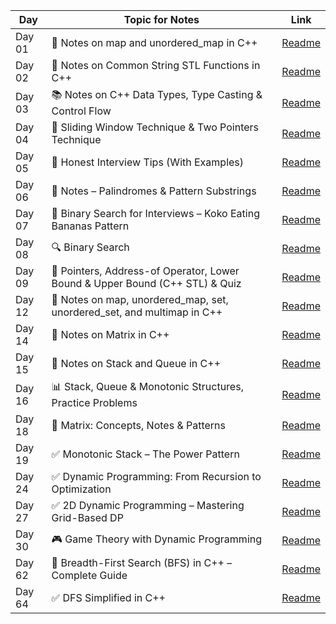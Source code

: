 | Day    | Topic for Notes                                                                                  | Link                                                                        |
| ------ | ------------------------------------------------------------------------------------------------- | --------------------------------------------------------------------------- |
| Day 01 | 📝 Notes on map and unordered_map in C++                                                          | [Readme](https://github.com/shumbul/DSA-Sheet/blob/main/Day%2001/Readme.md) |
| Day 02 | 🧵 Notes on Common String STL Functions in C++                                                    | [Readme](https://github.com/shumbul/DSA-Sheet/blob/main/Day%2002/Readme.md) |
| Day 03 | 📚 Notes on C++ Data Types, Type Casting & Control Flow                                           | [Readme](https://github.com/shumbul/DSA-Sheet/blob/main/Day%2003/Readme.md) |
| Day 04 | 🚪 Sliding Window Technique & Two Pointers Technique                                              | [Readme](https://github.com/shumbul/DSA-Sheet/blob/main/Day%2004/Readme.md) |
| Day 05 | 🎯 Honest Interview Tips (With Examples)                                                          | [Readme](https://github.com/shumbul/DSA-Sheet/blob/main/Day%2005/Readme.md) |
| Day 06 | 📘 Notes – Palindromes & Pattern Substrings                                                       | [Readme](https://github.com/shumbul/DSA-Sheet/blob/main/Day%2006/Readme.md) |
| Day 07 | 🍌 Binary Search for Interviews – Koko Eating Bananas Pattern                                     | [Readme](https://github.com/shumbul/DSA-Sheet/blob/main/Day%2007/Readme.md) |
| Day 08 | 🔍 Binary Search                                                                                  | [Readme](https://github.com/shumbul/DSA-Sheet/blob/main/Day%2008/Readme.md) |
| Day 09 | 📌 Pointers, Address-of Operator, Lower Bound & Upper Bound (C++ STL) & Quiz                      | [Readme](https://github.com/shumbul/DSA-Sheet/blob/main/Day%2009/Readme.md) |
| Day 12 | 🧠 Notes on map, unordered_map, set, unordered_set, and multimap in C++                           | [Readme](https://github.com/shumbul/DSA-Sheet/blob/main/Day%2012/Readme.md) |
| Day 14 | 🧮 Notes on Matrix in C++                                                                         | [Readme](https://github.com/shumbul/DSA-Sheet/blob/main/Day%2014/Readme.md) |
| Day 15 | 📝 Notes on Stack and Queue in C++                                                                | [Readme](https://github.com/shumbul/DSA-Sheet/blob/main/Day%2015/Readme.md) |
| Day 16 | 📊 Stack, Queue & Monotonic Structures, Practice Problems                                         | [Readme](https://github.com/shumbul/DSA-Sheet/blob/main/Day%2016/Readme.md) |
| Day 18 | 🧩 Matrix: Concepts, Notes & Patterns                                                             | [Readme](https://github.com/shumbul/DSA-Sheet/blob/main/Day%2018/Readme.md) |
| Day 19 | ✅ Monotonic Stack – The Power Pattern                                                            | [Readme](https://github.com/shumbul/DSA-Sheet/blob/main/Day%2019/Readme.md) |
| Day 24 | ✅ Dynamic Programming: From Recursion to Optimization                                            | [Readme](https://github.com/shumbul/DSA-Sheet/blob/main/Day%2024/Readme.md) |
| Day 27 | ✅ 2D Dynamic Programming – Mastering Grid-Based DP                                               | [Readme](https://github.com/shumbul/DSA-Sheet/blob/main/Day%2027/Readme.md) |
| Day 30 | 🎮 Game Theory with Dynamic Programming                                                           | [Readme](https://github.com/shumbul/DSA-Sheet/blob/main/Day%2030/Readme.md) |
| Day 62 | 🔄 Breadth-First Search (BFS) in C++ – Complete Guide                                             | [Readme](https://github.com/shumbul/DSA-Sheet/blob/main/Day%2062/Readme.md) |
| Day 64 | ✅ DFS Simplified in C++                                                                          | [Readme](https://github.com/shumbul/DSA-Sheet/blob/main/Day%2064/Readme.md) |
